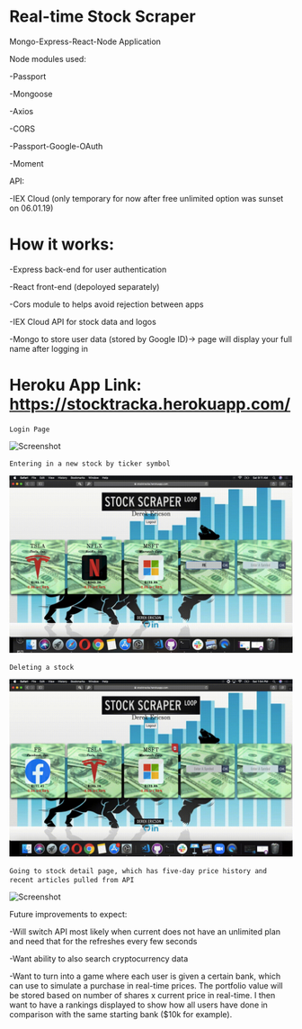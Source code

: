 # Real-time Stock Scraper
Mongo-Express-React-Node Application

Node modules used:

-Passport

-Mongoose

-Axios

-CORS

-Passport-Google-OAuth

-Moment

API:

-IEX Cloud (only temporary for now after free unlimited option was sunset on 06.01.19)

# How it works:

-Express back-end for user authentication

-React front-end (depoloyed separately)

-Cors module to helps avoid rejection between apps

-IEX Cloud API for stock data and logos

-Mongo to store user data (stored by Google ID)-> page will display your full name after logging in

# Heroku App Link: https://stocktracka.herokuapp.com/

```
Login Page
```

![Screenshot](logingif.gif)

```
Entering in a new stock by ticker symbol
```

![Screenshot](NewStock.gif)

```
Deleting a stock
```

![Screenshot](stockdelete.gif)

```
Going to stock detail page, which has five-day price history and recent articles pulled from API
```

![Screenshot](newStockgif.gif)

Future improvements to expect:

-Will switch API most likely when current does not have an unlimited plan and need that for the refreshes every few seconds

-Want ability to also search cryptocurrency data

-Want to turn into a game where each user is given a certain bank, which can use to simulate a purchase in real-time prices.  The portfolio value will be stored based on number of shares x current price in real-time.  I then want to have a rankings displayed to show how all users have done in comparison with the same starting bank ($10k for example).
